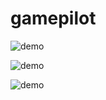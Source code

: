 # gamepilot

![demo](https://github.com/takumi5757/gamepilot/blob/master/GetSpeedValue/sample/get_speed_value2.gif)

![demo](https://github.com/takumi5757/gamepilot/blob/master/Controller/sample/virtual_joystick.gif)

![demo](https://github.com/takumi5757/gamepilot/blob/master/Controller/sample/virtual_joystick2.gif)
